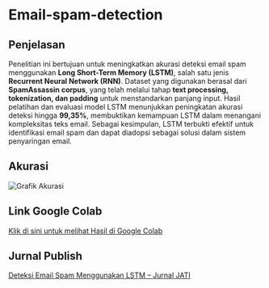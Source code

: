 #   Email-spam-detection

## Penjelasan
Penelitian ini bertujuan untuk meningkatkan akurasi deteksi email spam menggunakan **Long Short-Term Memory (LSTM)**, salah satu jenis **Recurrent Neural Network (RNN)**. Dataset yang digunakan berasal dari **SpamAssassin corpus**, yang telah melalui tahap **text processing, tokenization, dan padding** untuk menstandarkan panjang input. Hasil pelatihan dan evaluasi model LSTM menunjukkan peningkatan akurasi deteksi hingga **99,35%**, membuktikan kemampuan LSTM dalam menangani kompleksitas teks email. Sebagai kesimpulan, LSTM terbukti efektif untuk identifikasi email spam dan dapat diadopsi sebagai solusi dalam sistem penyaringan email.  

## Akurasi
![Grafik Akurasi](https://drive.google.com/uc?export=view&id=1YWIEifPpP-RAdI7iV61MqqZR81jRQecR)

## Link Google Colab
[Klik di sini untuk melihat Hasil di Google Colab](https://colab.research.google.com/drive/1imJdN_ClxLYozhgBTfcU51E3vk_0_GT2?usp=sharing)  

## Jurnal Publish
[Deteksi Email Spam Menggunakan LSTM – Jurnal JATI](https://doi.org/10.36040/jati.v8i6.11474)  
